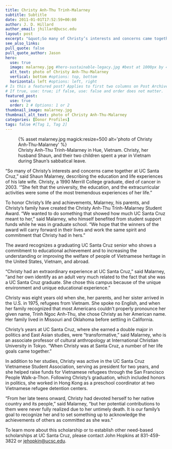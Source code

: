 ```yaml
---
title: Christy Anh-Thu Trinh-Malarney
subtitle: Subtitle
date: 2011-01-01T17:52:59+00:00
author: J. D. Hillard
author_email: jhillard@ucsc.edu
layout: post
excerpt: "&quot;So many of Christy’s interests and concerns came together at UC Santa Cruz,&quot; said Shaun Malarney, describing the education and life experiences of his late wife. Christy, a 1990 Merrill College graduate, died of cancer in 2003. &quot;She felt that the university, the education, and the extracurricular activities were some of the most tremendous experiences of her life.&quot;"
see_also_links:
pull_quote: false
pull_quote_author: Jason
hero:
  use: true
  image: malarney.jpg #hero-sustainable-legacy.jpg #best at 1000px by 450px
  alt_text: photo of Christy Anh-Thu-Malarney
  vertical: bottom #options: top, bottom
  horizontal: left #options: left, right
# Is this a featured post? Applies to first two columns on Post Archive Page.
# If true, use: true; if false, use: false and order does not matter.
featured_post:
  use: true
  order: 2 # Options: 1 or 2
thumbnail_image: malarney.jpg
thumbnail_alt_text: photo of Christy Anh-Thu-Malarney
categories: [Donor Profiles]
tags: false #[Tag 1, Tag 2]
---
```

<figure class="inline-image right">
{% asset malarney.jpg magick:resize=500 alt='photo of Christy Anh-Thu-Malarney' %}
<figcaption>Christy Anh-Thu Trinh-Malarney in Hue, Vietnam. Christy, her husband Shaun, and their two children spent a year in Vietnam during Shaun&#8217;s sabbatical leave.</figcaption></figure>

&#8220;So many of Christy&#8217;s interests and concerns came together at UC Santa Cruz,&#8221; said Shaun Malarney, describing the education and life experiences of his late wife. Christy, a 1990 Merrill College graduate, died of cancer in 2003. &#8216;&#8221;She felt that the university, the education, and the extracurricular activities were some of the most tremendous experiences of her life.&#8221;

To honor Christy&#8217;s life and achievements, Malarney, his parents, and Christy&#8217;s family have created the Christy Anh-Thu Trinh-Malarney Student Award. &#8220;We wanted to do something that showed how much UC Santa Cruz meant to her,&#8221; said Malarney, who himself benefited from student support funds while he was in graduate school. &#8220;We hope that the winners of the award will carry forward in their lives and work the same spirit and commitment that Christy had in hers.&#8221;

The award recognizes a graduating UC Santa Cruz senior who shows a commitment to educational achievement and to increasing the understanding or improving the welfare of people of Vietnamese heritage in the United States, Vietnam, and abroad.

&#8220;Christy had an extraordinary experience at UC Santa Cruz,&#8221; said Malarney, &#8220;and her own identify as an adult very much related to the fact that she was a UC Santa Cruz graduate. She chose this campus because of the unique environment and unique educational experience.&#8221;

Christy was eight years old when she, her parents, and her sister arrived in the U.S. in 1975, refugees from Vietnam. She spoke no English, and when her family recognized that most Americans couldn&#8217;t properly pronounce her given name, Trinh Ngoc Anh-Thu, she chose Christy as her American name. Her family lived in Missouri and Oklahoma before settling in California.

Christy&#8217;s years at UC Santa Cruz, where she earned a double major in politics and East Asian studies, were &#8220;transformative,&#8221; said Malarney, who is an associate professor of cultural anthropology at International Christian University in Tokyo. &#8220;When Christy was at Santa Cruz, a number of her life goals came together.&#8221;

In addition to her studies, Christy was active in the UC Santa Cruz Vietnamese Student Association, serving as president for two years, and she helped raise funds for Vietnamese refugees through the San Francisco People Walk-a-Thon. Following Christy&#8217;s graduation, which included honors in politics, she worked in Hong Kong as a preschool coordinator at two Vietnamese refugee detention centers.

&#8220;From her late teens onward, Christy had devoted herself to her native country and its people,&#8221; said Malarney, &#8220;but her potential contributions to them were never fully realized due to her untimely death. It is our family&#8217;s goal to recognize her and to set something up to acknowledge the achievements of others as committed as she was.&#8221;

To learn more about this scholarship or to establish other need-based scholarships at UC Santa Cruz, please contact John Hopkins at 831-459-3822 or <jehopkin@ucsc.edu>.
